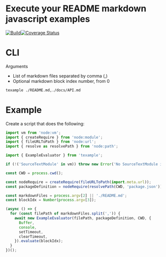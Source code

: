 # Execute your README markdown javascript examples

[![Build](https://github.com/zerodep/texample/actions/workflows/build.yaml/badge.svg)](https://github.com/zerodep/texample/actions/workflows/build.yaml)[![Coverage Status](https://coveralls.io/repos/github/zerodep/texample/badge.svg?branch=main)](https://coveralls.io/github/zerodep/texample?branch=main)

# CLI

Arguments

- List of markdown files separated by comma (,)
- Optional markdown block index number, from 0

```sh
texample ./README.md,./docs/API.md
```

# Example

Create a script that does the following:

```javascript
import vm from 'node:vm';
import { createRequire } from 'node:module';
import { fileURLToPath } from 'node:url';
import { resolve as resolvePath } from 'node:path';

import { ExampleEvaluator } from 'texample';

if (!('SourceTextModule' in vm)) throw new Error('No SourceTextModule in vm, try using node --experimental-vm-modules flag');

const CWD = process.cwd();

const nodeRequire = createRequire(fileURLToPath(import.meta.url));
const packageDefinition = nodeRequire(resolvePath(CWD, 'package.json'));

const markdownFiles = process.argv[2] || './README.md';
const blockIdx = Number(process.argv[3]);

(async () => {
  for (const filePath of markdownFiles.split(',')) {
    await new ExampleEvaluator(filePath, packageDefinition, CWD, {
      Buffer,
      console,
      setTimeout,
      clearTimeout,
    }).evaluate(blockIdx);
  }
})();
```
